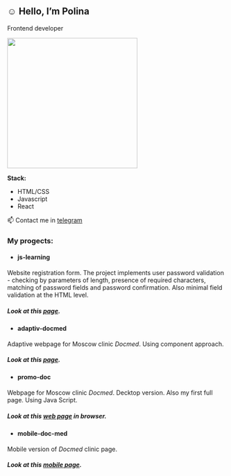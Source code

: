 ## ☺︎  Hello, I’m Polina <br>
 Frontend developer <br>
 

 <img src="https://allhacked.com/up/2019/03/hello-world.gif" width='300px'>

  **Stack:**
 * HTML/CSS
 * Javascript
 * React
 
📫 Contact me in [telegram](https://t.me/Pollyaley)


### My progects:


* #### js-learning
Website registration form. The project implements user password validation - checking by parameters of length, presence of required characters, matching of password fields and password confirmation. Also minimal field validation at the HTML level. <br>
##### Look at this [page](https://pollyleyka.github.io/js-learning/).


* #### adaptiv-docmed
Adaptive webpage for Moscow clinic *Docmed*. Using component approach. <br>
##### Look at this [page](https://pollyleyka.github.io/adaptiv-docmed/).


* #### promo-doc
Webpage for Moscow clinic *Docmed*. Decktop version. Also my first full page. Using Java Script. <br>
##### Look at this [web page](https://pollyleyka.github.io/promo-doc/) in browser.


* #### mobile-doc-med
Mobile version of *Docmed* clinic page.<br>
##### Look at this [mobile page](https://pollyleyka.github.io/mobile-doc-med/).


